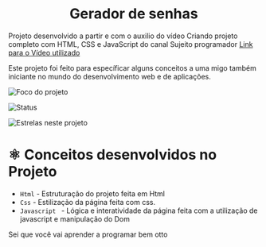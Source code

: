 <h1 align="center"> Gerador de senhas </h1>

Projeto desenvolvido a partir e com o auxilio do vídeo Criando projeto completo com HTML, CSS e JavaScript do canal Sujeito programador <a href="https://www.youtube.com/watch?v=i6t2jaRxos4">Link para o Vídeo utilizado</a>

Este projeto foi feito para específicar alguns conceitos a uma migo também iniciante no mundo do desenvolvimento web e de aplicações.

![Foco do projeto](https://img.shields.io/badge/Projeto%20com%20foco%20para-Lazer-green)

![Status](https://img.shields.io/badge/Status-Finalizado-blue)

![Estrelas neste projeto](https://img.shields.io/github/stars/Paulo-Augusto12/Gerador-de-senhas?style=social)

# ⚛️ Conceitos desenvolvidos no Projeto

- `Html` - Estruturação do projeto feita em Html
- `Css` - Estilização da página feita com css.
- `Javascript ` - Lógica e interatividade da página feita com a utilização de javascript e manipulação do Dom


Sei que você vai aprender a programar bem otto 
